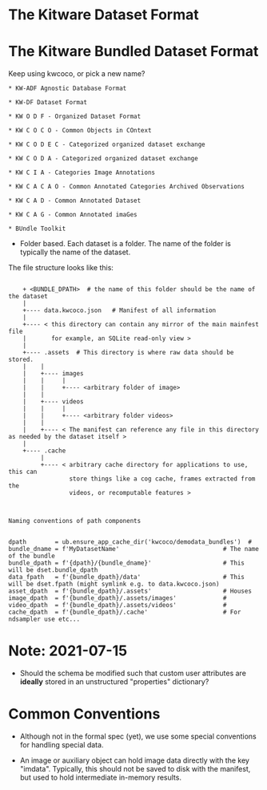 # The Kitware Dataset Format

# The Kitware Bundled Dataset Format


Keep using kwcoco, or pick a new name?

    * KW-ADF Agnostic Database Format

    * KW-DF Dataset Format

    * KW O D F - Organized Dataset Format

    * KW C O C O - Common Objects in COntext

    * KW C O D E C - Categorized organized dataset exchange 

    * KW C O D A - Categorized organized dataset exchange 

    * KW C I A - Categories Image Annotations

    * KW C A C A O - Common Annotated Categories Archived Observations  

    * KW C A D - Common Annotated Dataset  

    * KW C A G - Common Annotated imaGes  

    * BUndle Toolkit

* Folder based. Each dataset is a folder. 
  The name of the folder is typically the name of the dataset.

The file structure looks like this:



```

    + <BUNDLE_DPATH>  # the name of this folder should be the name of the dataset
    |
    +---- data.kwcoco.json   # Manifest of all information 
    |
    +---- < this directory can contain any mirror of the main mainfest file 
    |       for example, an SQLite read-only view >
    |    
    +---- .assets  # This directory is where raw data should be stored.
    |    |
    |    +---- images
    |    |     |
    |    |     +---- <arbitrary folder of image>
    |    |      
    |    +---- videos
    |    |     |
    |    |     +---- <arbitrary folder videos>
    |    |     
    |    +---- < The manifest can reference any file in this directory as needed by the dataset itself >
    |
    +---- .cache
         |
         +---- < arbitrary cache directory for applications to use, this can
                 store things like a cog cache, frames extracted from the 
                 videos, or recomputable features >



Naming conventions of path components


dpath        = ub.ensure_app_cache_dir('kwcoco/demodata_bundles')  #
bundle_dname = f'MyDatasetName'                             # The name of the bundle
bundle_dpath = f'{dpath}/{bundle_dname}'                    # This will be dset.bundle_dpath
data_fpath   = f'{bundle_dpath}/data'                       # This will be dset.fpath (might symlink e.g. to data.kwcoco.json)
asset_dpath  = f'{bundle_dpath}/.assets'                    # Houses
image_dpath  = f'{bundle_dpath}/.assets/images'             #  
video_dpath  = f'{bundle_dpath}/.assets/videos'             #  
cache_dpath  = f'{bundle_dpath}/.cache'                     # For ndsampler use etc...

```




# Note: 2021-07-15

* Should the schema be modified such that custom user attributes are
  **ideally** stored in an unstructured "properties" dictionary?



# Common Conventions


* Although not in the formal spec (yet), we use some special conventions for
  handling special data.

* An image or auxiliary object can hold image data directly with the key
  "imdata". Typically, this should not be saved to disk with the manifest,
  but used to hold intermediate in-memory results.
